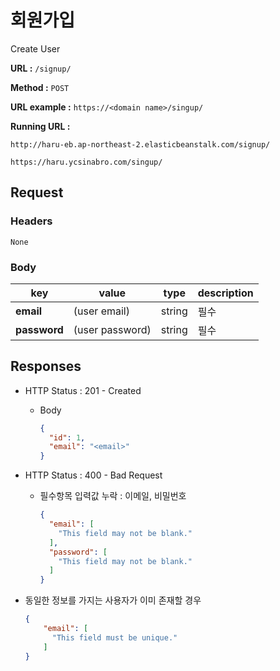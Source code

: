 # 회원가입

Create User

**URL :** `/signup/`

**Method :** `POST`

**URL example :** `https://<domain name>/singup/`

**Running URL :**

`http://haru-eb.ap-northeast-2.elasticbeanstalk.com/signup/`

`https://haru.ycsinabro.com/singup/`

## Request

### Headers

`None`

### Body

key          | value           | type   | description
------------ | --------------- | ------ | -----------
**email**    | (user email)    | string | 필수
**password** | (user password) | string | 필수

## Responses

- HTTP Status : 201 - Created

  - Body

    ```json
    {
      "id": 1,
      "email": "<email>"
    }
    ```

- HTTP Status : 400 - Bad Request

  - 필수항목 입력값 누락 : 이메일, 비밀번호

    ```json
    {
      "email": [
        "This field may not be blank."
      ],
      "password": [
        "This field may not be blank."
      ]
    }
    ```

- 동일한 정보를 가지는 사용자가 이미 존재할 경우

  ```json
  {
      "email": [
        "This field must be unique."
      ]
  }
  ```

